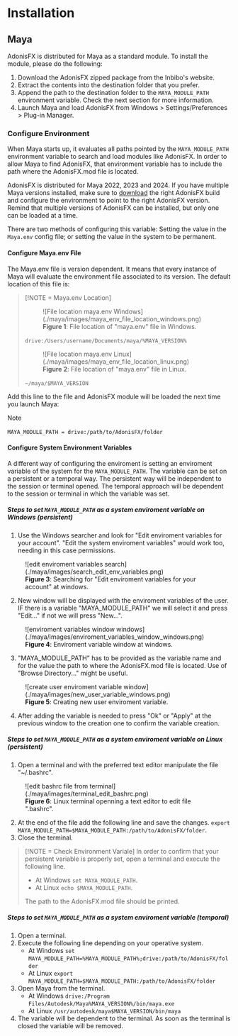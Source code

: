 # Installation

## Maya

AdonisFX is distributed for Maya as a standard module. To install the module, please do the following:

1. Download the AdonisFX zipped package from the Inbibo's website.
2. Extract the contents into the destination folder that you prefer.
3. Append the path to the destination folder to the `MAYA_MODULE_PATH` environment variable. Check the next section for more information.
4. Launch Maya and load AdonisFX from Windows > Settings/Preferences > Plug-in Manager.

### Configure Environment

When Maya starts up, it evaluates all paths pointed by the `MAYA_MODULE_PATH` environment variable to search and load modules like AdonisFX. In order to allow Maya to find AdonisFX, that environment variable has to include the path where the AdonisFX.mod file is located. 

AdonisFX is distributed for Maya 2022, 2023 and 2024. If you have multiple Maya versions installed, make sure to [download](https://inbibo.co.uk/adonisfx/downloads) the right AdonisFX build and configure the environment to point to the right AdonisFX version. Remind that multiple versions of AdonisFX can be installed, but only one can be loaded at a time.

There are two methods of configuring this variable: Setting the value in the `Maya.env` config file; or setting the value in the system to be permanent.

#### Configure Maya.env File

The Maya.env file is version dependent. It means that every instance of Maya will evaluate the environment file associated to its version. The default location of this file is:

> [!NOTE = Maya.env Location]
>
> <figure markdown>
>  ![File location maya.env Windows](./maya/images/maya_env_file_location_windows.png)
>  <figcaption><b>Figure 1</b>: File location of "maya.env" file in Windows.</figcaption>
> </figure>
>
> `drive:/Users/username/Documents/maya/%MAYA_VERSION%`
>
> <figure markdown>
>  ![File location maya.env Linux](./maya/images/maya_env_file_location_linux.png)
>  <figcaption><b>Figure 2</b>: File location of "maya.env" file in Linux.</figcaption>
> </figure>
>
> `~/maya/$MAYA_VERSION`

Add this line to the file and AdonisFX module will be loaded the next time you launch Maya:

> [!NOTE]
> `MAYA_MODULE_PATH = drive:/path/to/AdonisFX/folder`

#### Configure System Environment Variables

A different way of configuring the enviroment is setting an enviroment variable of the system for the `MAYA_MODULE_PATH`. The variable can be set on a persistent or a temporal way. The persistent way will be independent to the session or terminal opened. The temporal approach will be dependent to the session or terminal in which the variable was set.

##### Steps to set `MAYA_MODULE_PATH` as a system enviroment variable on Windows (persistent)

1. Use the Windows searcher and look for "Edit enviroment variables for your account". "Edit the system enviroment variables" would work too, needing in this case permissions.

<figure markdown>
  ![edit enviroment variables search](./maya/images/search_edit_env_variables.png)
  <figcaption><b>Figure 3</b>: Searching for "Edit enviroment variables for your account" at windows.</figcaption>
</figure>

2. New window will be displayed with the enviroment variables of the user. IF there is a variable "MAYA_MODULE_PATH" we will select it and press "Edit..." if not we will press "New...".

<figure markdown>
  ![enviroment variables window windows](./maya/images/enviroment_variables_window_windows.png)
  <figcaption><b>Figure 4</b>: Enviroment variable window at windows.</figcaption>
</figure>

3. "MAYA_MODULE_PATH" has to be provided as the variable name and for the value the path to where the AdonisFX.mod file is located. Use of "Browse Directory..." might be useful.

<figure markdown>
  ![create user enviroment variable window](./maya/images/new_user_variable_windows.png)
  <figcaption><b>Figure 5</b>: Creating new user enviroment variable.</figcaption>
</figure>

4. After adding the variable is needed to press "Ok" or "Apply" at the previous window to the creation one to confirm the variable creation.

##### Steps to set `MAYA_MODULE_PATH` as a system enviroment variable on Linux (persistent)

1. Open a terminal and with the preferred text editor manipulate the file "~/.bashrc".

<figure markdown>
  ![edit bashrc file from terminal](./maya/images/terminal_edit_bashrc.png)
  <figcaption><b>Figure 6</b>: Linux terminal openning a text editor to edit file ".bashrc".</figcaption>
</figure>

2. At the end of the file add the following line and save the changes. `export MAYA_MODULE_PATH=$MAYA_MODULE_PATH:/path/to/AdonisFX/folder`.
3. Close the terminal.

> [!NOTE = Check Environment Variale]
> In order to confirm that your persistent variable is properly set, open a terminal and execute the following line.
>
>  - At Windows `set MAYA_MODULE_PATH`.
>  - At Linux `echo $MAYA_MODULE_PATH`.
>
> The path to the AdonisFX.mod file should be printed.

##### Steps to set `MAYA_MODULE_PATH` as a system enviroment variable (temporal)

1. Open a terminal.
2. Execute the following line depending on your operative system.
    - At Windows `set MAYA_MODULE_PATH=%MAYA_MODULE_PATH%;drive:/path/to/AdonisFX/folder`
    - At Linux `export MAYA_MODULE_PATH=$MAYA_MODULE_PATH:/path/to/AdonisFX/folder`
3. Open Maya from the terminal.
    - At Windows `drive:/Program Files/Autodesk/Maya%MAYA_VERSION%/bin/maya.exe`
    - At Linux `/usr/autodesk/maya$MAYA_VERSION/bin/maya`
4. The variable will be dependent to the terminal. As soon as the terminal is closed the variable will be removed.

<!--
## Houdini

AdonisFX is distributed for Houdini as a standard package. To install the package, please do the following:

1. Download the AdonisFX zipped package from the Inbibo's website [TODO: #2 add link].
2. Unzip the contents into the destination folder that you prefer.
3. Add folder containg the AdonisFX.json file to the `HOUDINI_PACKAGE_DIR` environment variable.

The `HOUDINI_PACKAGE_DIR` must be set in your environemnt. For example:

- Windows: `set HOUDINI_PACKAGE_DIR=%HOUDINI_PACKAGE_DIR%;/path/to/AdonisFX/folder`
- Linux: `export HOUDINI_PACKAGE_DIR=$HOUDINI_PACKAGE_DIR:/path/to/AdonisFX/folder`
-->
